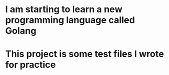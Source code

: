 # I am starting to learn a new programming language called Golang
# This project is some test files I wrote for practice
